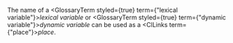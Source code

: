  



The name of a <GlossaryTerm styled={true} term={"lexical variable"}><i>lexical variable</i></GlossaryTerm> or <GlossaryTerm styled={true} term={"dynamic variable"}><i>dynamic variable</i></GlossaryTerm> can be used as a <ClLinks  term={"place"}><i>place</i></ClLinks>. 



